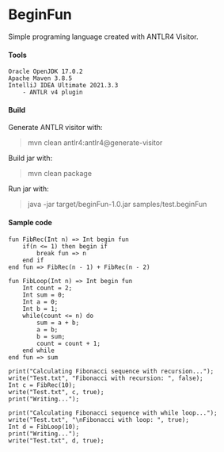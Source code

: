 # BeginFun
Simple programing language created with ANTLR4 Visitor.

#### Tools
    Oracle OpenJDK 17.0.2
    Apache Maven 3.8.5
    IntelliJ IDEA Ultimate 2021.3.3
        - ANTLR v4 plugin

#### Build

Generate ANTLR visitor with:

> mvn clean antlr4:antlr4@generate-visitor

Build jar with:

> mvn clean package

Run jar with:

> java -jar target/beginFun-1.0.jar samples/test.beginFun

#### Sample code
    fun FibRec(Int n) => Int begin fun
        if(n <= 1) then begin if
            break fun => n
        end if
    end fun => FibRec(n - 1) + FibRec(n - 2)

    fun FibLoop(Int n) => Int begin fun
        Int count = 2;
        Int sum = 0;
        Int a = 0;
        Int b = 1;
        while(count <= n) do
            sum = a + b;
            a = b;
            b = sum;
            count = count + 1;
        end while
    end fun => sum

    print("Calculating Fibonacci sequence with recursion...");
    write("Test.txt", "Fibonacci with recursion: ", false);
    Int c = FibRec(10);
    write("Test.txt", c, true);
    print("Writing...");

    print("Calculating Fibonacci sequence with while loop...");
    write("Test.txt", "\nFibonacci with loop: ", true);
    Int d = FibLoop(10);
    print("Writing...");
    write("Test.txt", d, true);